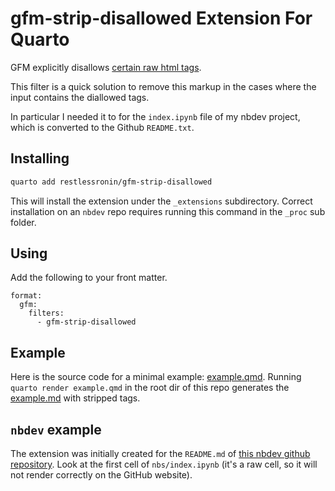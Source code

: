 # gfm-strip-disallowed Extension For Quarto

GFM explicitly disallows [certain raw html tags](https://github.github.com/gfm/#disallowed-raw-html-extension-).

This filter is a quick solution to remove this markup in the cases where the input contains the diallowed tags.

In particular I needed it to for the `index.ipynb` file of my nbdev project, which is converted to the Github `README.txt`.

## Installing

```bash
quarto add restlessronin/gfm-strip-disallowed
```

This will install the extension under the `_extensions` subdirectory.
Correct installation on an `nbdev` repo requires running this command in the `_proc` sub folder.
## Using

Add the following to your front matter.
```
format:
  gfm:
    filters:
      - gfm-strip-disallowed
```

## Example

Here is the source code for a minimal example: [example.qmd](example.qmd). Running `quarto render example.qmd` in the root dir of this repo generates the [example.md](example.md) with stripped tags.

## `nbdev` example

The extension was initially created for the `README.md` of [this nbdev github repository](https://github.com/restlessronin/fastgs). Look at the first cell of `nbs/index.ipynb` (it's a raw cell, so it will not render correctly on the GitHub website).
